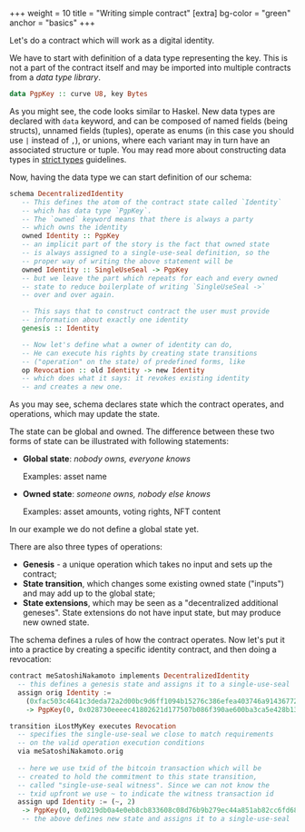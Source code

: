 +++
weight = 10
title = "Writing simple contract"
[extra]
bg-color = "green"
anchor = "basics"
+++

Let's do a contract which will work as a digital identity.

We have to start with definition of a data type representing the key. This is
not a part of the contract itself and may be imported into multiple contracts
from a _data type library_.

```haskell
data PgpKey :: curve U8, key Bytes
```

As you might see, the code looks similar to Haskel. New data types are declared
with `data` keyword, and can be composed of named fields (being structs),
unnamed fields (tuples), operate as enums (in this case you should use
`|` instead of `,`), or unions, where each variant may in turn have an
associated structure or tuple. You may read more about constructing data types
in [strict types] guidelines.

Now, having the data type we can start definition of our schema:

```haskell
schema DecentralizedIdentity
   -- This defines the atom of the contract state called `Identity`
   -- which has data type `PgpKey`.
   -- The `owned` keyword means that there is always a party
   -- which owns the identity
   owned Identity :: PgpKey
   -- an implicit part of the story is the fact that owned state
   -- is always assigned to a single-use-seal definition, so the
   -- proper way of writing the above statement will be
   owned Identity :: SingleUseSeal -> PgpKey
   -- but we leave the part which repeats for each and every owned
   -- state to reduce boilerplate of writing `SingleUseSeal ->`
   -- over and over again.

   -- This says that to construct contract the user must provide
   -- information about exactly one identity
   genesis :: Identity

   -- Now let's define what a owner of identity can do,
   -- He can execute his rights by creating state transitions
   -- ("operation" on the state) of predefined forms, like
   op Revocation :: old Identity -> new Identity
   -- which does what it says: it revokes existing identity
   -- and creates a new one.
```

As you may see, schema declares state which the contract operates, and
operations, which may update the state.

The state can be global and owned. The difference between these two forms of
state can be illustrated with following statements:

* **Global state**: *nobody owns, everyone knows*

  Examples: asset name

* **Owned state**: *someone owns, nobody else knows*

  Examples: asset amounts, voting rights, NFT content

In our example we do not define a global state yet.

There are also three types of operations:
* **Genesis** - a unique operation which takes no input and sets up the contract;
* **State transition**, which changes some existing owned state ("inputs") and
  may add up to the global state;
* **State extensions**, which may be seen as a "decentralized additional
  geneses". State extensions do not have input state, but may produce new owned
  state.

The schema defines a rules of how the contract operates. Now let's put it into
a practice by creating a specific identity contract, and then doing a revocation:

```haskell
contract meSatoshiNakamoto implements DecentralizedIdentity
  -- this defines a genesis state and assigns it to a single-use-seal
  assign orig Identity := 
    (0xfac503c4641c3deda72a2d00bc9d6ff1094b15276c386efea403746a91436772, 1)
    -> PgpKey(0, 0x028730eeeec41802621d177507b086f390ae600ba3ca5e428b13913af4c2cd25b3)

transition iLostMyKey executes Revocation
  -- specifies the single-use-seal we close to match requirements
  -- on the valid operation execution conditions
  via meSatoshiNakamoto.orig
  
  -- here we use txid of the bitcoin transaction which will be
  -- created to hold the commitment to this state transition,
  -- called "single-use-seal witness". Since we can not know the
  -- txid upfront we use ~ to indicate the witness transaction id
  assign upd Identity := (~, 2) 
   -> PgpKey(0, 0x0219db0a4e0eb8cb833608c08d76b9b279ec44a851ab82cc6fd68a9b32624bfa8b)
   -- the above defines new state and assigns it to a single-use-seal
```

[strict types]: https://www.strict-types.org/
